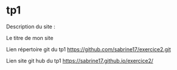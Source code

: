 # tp1 


Description du site :

Le titre de mon site

Lien répertoire  git du tp1
https://github.com/sabrine17/exercice2.git


Lien site git hub du tp1
https://sabrine17.github.io/exercice2/

